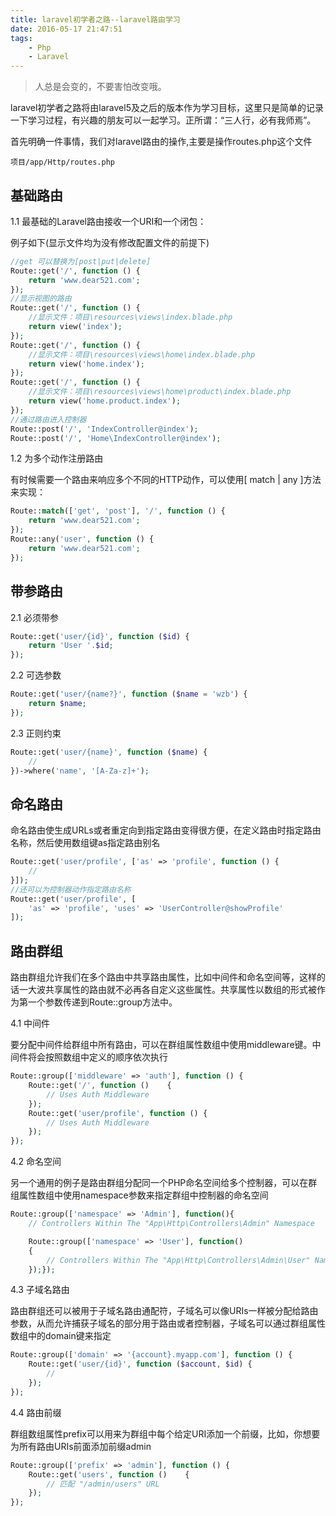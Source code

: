 ```yaml
---
title: laravel初学者之路--laravel路由学习
date: 2016-05-17 21:47:51
tags:
    - Php
    - Laravel
---
```


> 人总是会变的，不要害怕改变哦。

laravel初学者之路将由laravel5及之后的版本作为学习目标，这里只是简单的记录一下学习过程，有兴趣的朋友可以一起学习。正所谓：“三人行，必有我师焉”。

<!-- more -->

首先明确一件事情，我们对laravel路由的操作,主要是操作routes.php这个文件

`项目/app/Http/routes.php`

## 基础路由

1.1 最基础的Laravel路由接收一个URI和一个闭包：

例子如下(显示文件均为没有修改配置文件的前提下)
``` php
//get 可以替换为[post|put|delete]
Route::get('/', function () {
    return 'www.dear521.com';
});
//显示视图的路由
Route::get('/', function () {
    //显示文件：项目\resources\views\index.blade.php
    return view('index');
});
Route::get('/', function () {
    //显示文件：项目\resources\views\home\index.blade.php
    return view('home.index');
});
Route::get('/', function () {
    //显示文件：项目\resources\views\home\product\index.blade.php
    return view('home.product.index');
});
//通过路由进入控制器
Route::post('/', 'IndexController@index');
Route::post('/', 'Home\IndexController@index');
```

1.2 为多个动作注册路由

有时候需要一个路由来响应多个不同的HTTP动作，可以使用[ match | any ]方法来实现：
``` php
Route::match(['get', 'post'], '/', function () {
    return 'www.dear521.com';
});
Route::any('user', function () {
    return 'www.dear521.com';
});
```

## 带参路由

2.1 必须带参
``` php
Route::get('user/{id}', function ($id) {
    return 'User '.$id;
});
```

2.2 可选参数
``` php
Route::get('user/{name?}', function ($name = 'wzb') {
    return $name;
});
```

2.3 正则约束
``` php
Route::get('user/{name}', function ($name) {
    //
})->where('name', '[A-Za-z]+');
```

## 命名路由

命名路由使生成URLs或者重定向到指定路由变得很方便，在定义路由时指定路由名称，然后使用数组键as指定路由别名
``` php
Route::get('user/profile', ['as' => 'profile', function () {
    //
}]);
//还可以为控制器动作指定路由名称
Route::get('user/profile', [
    'as' => 'profile', 'uses' => 'UserController@showProfile'
]);
```

## 路由群组

路由群组允许我们在多个路由中共享路由属性，比如中间件和命名空间等，这样的话一大波共享属性的路由就不必再各自定义这些属性。共享属性以数组的形式被作为第一个参数传递到Route::group方法中。

4.1 中间件

要分配中间件给群组中所有路由，可以在群组属性数组中使用middleware键。中间件将会按照数组中定义的顺序依次执行
``` php
Route::group(['middleware' => 'auth'], function () {
    Route::get('/', function ()    {
        // Uses Auth Middleware
    });
    Route::get('user/profile', function () {
        // Uses Auth Middleware
    });
});
```

4.2 命名空间

另一个通用的例子是路由群组分配同一个PHP命名空间给多个控制器，可以在群组属性数组中使用namespace参数来指定群组中控制器的命名空间
``` php
Route::group(['namespace' => 'Admin'], function(){
    // Controllers Within The "App\Http\Controllers\Admin" Namespace

    Route::group(['namespace' => 'User'], function()
    {
        // Controllers Within The "App\Http\Controllers\Admin\User" Namespace
    });});
```

4.3 子域名路由

路由群组还可以被用于子域名路由通配符，子域名可以像URIs一样被分配给路由参数，从而允许捕获子域名的部分用于路由或者控制器，子域名可以通过群组属性数组中的domain键来指定
``` php
Route::group(['domain' => '{account}.myapp.com'], function () {
    Route::get('user/{id}', function ($account, $id) {
        //
    });
});
```

4.4 路由前缀

群组数组属性prefix可以用来为群组中每个给定URI添加一个前缀，比如，你想要为所有路由URIs前面添加前缀admin
``` php
Route::group(['prefix' => 'admin'], function () {
    Route::get('users', function ()    {
        // 匹配 "/admin/users" URL
    });
});
```